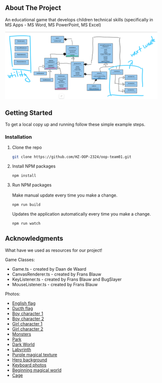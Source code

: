 <!-- ABOUT THE PROJECT -->
## About The Project

An educational game that develops children technical skills (specifically in MS Apps - MS Word, MS PowerPoint, MS Excel)

![SPAS class diagram](./classDiagrams/classDiagram-sprint1.PNG)

<!-- GETTING STARTED -->
## Getting Started

To get a local copy up and running follow these simple example steps.

### Installation

1. Clone the repo
   ```sh
   git clone https://github.com/HZ-OOP-2324/oop-team01.git
   ```
2. Install NPM packages
   ```sh
   npm install
   ```
3. Run NPM packages <br><br>
   Make manual update every time you make a change.
   ```sh
   npm run build
   ```
   Updates the application automatically every time you make a change.
   ```sh
   npm run watch
   ```

<!-- ACKNOWLEDGMENTS -->
## Acknowledgments

What have we used as resources for our project!

Game Classes:
* Game.ts - created by Daan de Waard
* CanvasRenderer.ts - created by Frans Blauw
* KeyListener.ts - created by Frans Blauw and BugSlayer
* MouseListener.ts - created by Frans Blauw

Photos:
* [English flag](https://en.wikipedia.org/wiki/Union_Jack#/media/File:Flag_of_the_United_Kingdom.svg)
* [Ducth flag](https://en.wikipedia.org/wiki/Flag_of_the_Netherlands#/media/File:Flag_of_the_Netherlands.svg)
* [Boy character 1](https://www.freepik.com/free-vector/young-smart-boy-character-with-different-facial-expression-hand-poses_18779051.htm#page=3&query=child%20character%20animation&position=22&from_view=search&track=ais&uuid=23465a07-fa78-453e-9af3-2c5478a404ad)
* [Boy character 2](https://www.freepik.com/free-vector/young-smart-boy-character-with-different-facial-expression-hand-poses_18779049.htm#page=3&query=child%20character%20animation&position=29&from_view=search&track=ais&uuid=23465a07-fa78-453e-9af3-2c5478a404ad)
* [Girl character 1](https://www.freepik.com/free-vector/young-smart-girl-character-with-different-facial-expression-hand-poses_18779047.htm#page=3&query=child%20character%20animation&position=33&from_view=search&track=ais&uuid=23465a07-fa78-453e-9af3-2c5478a404ad)
* [Girl character 2](https://www.freepik.com/free-vector/young-smart-girl-character-with-different-facial-expression-hand-poses_18779045.htm#query=Young%20smart%20girl%20character&position=4&from_view=author&uuid=ad0d10e9-06ef-4d65-ac25-ebf141aca5db)
* [Monsters](https://www.freepik.com/free-vector/flying-cartoon-monsters-set-kids-party-flying-monsters-with-wing-illustration-monster-character_13031454.htm#query=monster%20character%20assets&position=20&from_view=search&track=ais&uuid=18ba43a4-8482-495b-9038-1ec4f6a32fce)
* [Park](https://www.freepik.com/free-vector/city-park-with-green-trees-grass-wooden-bench-lanterns-town-buildings-skyline_12925232.htm#query=park%20cartoon&position=0&from_view=search&track=ais&uuid=67732c8a-6211-48ae-bd25-7dd9b2068287)
* [Dark World](https://www.freepik.com/free-vector/flying-magic-castle-night-bottom-up-view-fairy-palace-float-dark-sky-piece-rock-mountain-gorge_12407853.htm#query=dark%20world%20cartoon&position=15&from_view=search&track=ais&uuid=acd01b6e-fd7d-4180-b6ee-39dc0237865b)
* [Labyrinth](https://www.freepik.com/free-vector/dark-cave-with-some-dark-tree-cartoon-style-scene_8917516.htm#query=dark%20labyrinth%20cartoon&position=25&from_view=search&track=ais&uuid=f156dc6b-1f61-4e52-91ea-744d356fc11d)
* [Purple magical texture](https://www.freepik.com/free-photo/blue-liquid-marble-abstract-background_17121399.htm#from_view=detail_alsolike)
* [Hero background](https://www.freepik.com/free-vector/comic-style-background-flat-design_11773472.htm#query=hero%20background%20cartoon&position=37&from_view=search&track=ais&uuid=1fbbb55c-4a3e-4e7e-bacd-b595e4a9b6c1)
* [Keyboard photos](https://www.cleanpng.com/png-computer-keyboard-arrow-keys-button-1612644/download-png.html)
* [Beginning magical world](https://www.freepik.com/free-vector/fantasy-forest-pond-cartoon-landscape-background-magic-garden-night-with-beautiful-enchanted-lake-water-tree-branches-firefly-glow-nighttime-adventure-place-fairytale-legend_79004297.htm#query=Fantasy%20forest%20pond%20cartoon%20landscape%20background%20magic%20garden%20at%20night%20with%20beautiful%20enchanted%20lake%20water%20and%20tree&position=7&from_view=search&track=ais&uuid=4d6cb463-3384-4c19-9183-d8d7c013408c)
* [Cage](https://pngimg.com/image/41387)